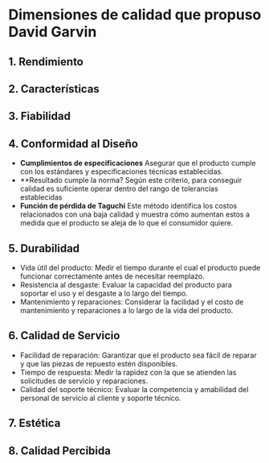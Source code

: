 # Dimensiones de calidad que propuso David Garvin
## 1. Rendimiento
## 2. Características
## 3. Fiabilidad
## 4. Conformidad al Diseño
- **Cumplimientos de especificaciones**
  Asegurar que el producto cumple con los estándares y especificaciones técnicas establecidas.
- **Resultado cumple la norma?
  Según este criterio, para conseguir calidad es suficiente operar dentro del rango de tolerancias establecidas
- **Función de pérdida de Taguchi**
  Este método identifica los costos relacionados con una baja calidad y muestra cómo aumentan estos a medida que el producto se aleja de lo que el consumidor quiere.
## 5. Durabilidad
- Vida útil del producto: Medir el tiempo durante el cual el producto puede funcionar correctamente antes de necesitar reemplazo.
- Resistencia al desgaste: Evaluar la capacidad del producto para soportar el uso y el desgaste a lo largo del tiempo.
- Mantenimiento y reparaciones: Considerar la facilidad y el costo de mantenimiento y reparaciones a lo largo de la vida del producto.
## 6. Calidad de Servicio
- Facilidad de reparación: Garantizar que el producto sea fácil de reparar y que las piezas de repuesto estén disponibles.
- Tiempo de respuesta: Medir la rapidez con la que se atienden las solicitudes de servicio y reparaciones.
- Calidad del soporte técnico: Evaluar la competencia y amabilidad del personal de servicio al cliente y soporte técnico.
## 7. Estética
## 8. Calidad Percibida
